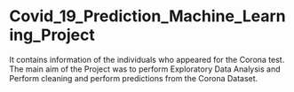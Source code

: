 # Covid_19_Prediction_Machine_Learning_Project
It contains information of the individuals who appeared for the Corona test. The main aim of the Project was to perform Exploratory Data Analysis and Perform cleaning and perform predictions from the Corona Dataset.
